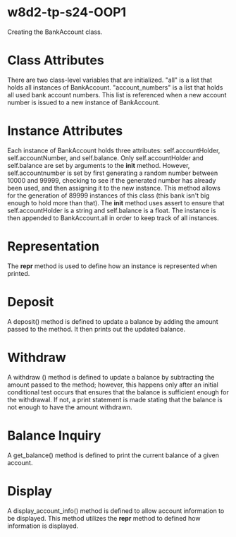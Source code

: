 # w8d2-tp-s24-OOP1

Creating the BankAccount class.

# Class Attributes

There are two class-level variables that are initialized. "all" is a list that holds all instances of BankAccount. "account_numbers" is a list that holds all used bank account numbers. This list is referenced when a new account number is issued to a new instance of BankAccount.

# Instance Attributes

Each instance of BankAccount holds three attributes: self.accountHolder, self.accountNumber, and self.balance. Only self.accountHolder and self.balance are set by arguments to the **init** method. However, self.accountnumber is set by first generating a random number between 10000 and 99999, checking to see if the generated number has already been used, and then assigning it to the new instance. This method allows for the generation of 89999 instances of this class (this bank isn't big enough to hold more than that). The **init** method uses assert to ensure that self.accountHolder is a string and self.balance is a float. The instance is then appended to BankAccount.all in order to keep track of all instances.

# Representation

The **repr** method is used to define how an instance is represented when printed.

# Deposit

A deposit() method is defined to update a balance by adding the amount passed to the method. It then prints out the updated balance.

# Withdraw

A withdraw () method is defined to update a balance by subtracting the amount passed to the method; however, this happens only after an initial conditional test occurs that ensures that the balance is sufficient enough for the withdrawal. If not, a print statement is made stating that the balance is not enough to have the amount withdrawn.

# Balance Inquiry

A get_balance() method is defined to print the current balance of a given account.

# Display

A display_account_info() method is defined to allow account information to be displayed. This method utilizes the **repr** method to defined how information is displayed.

